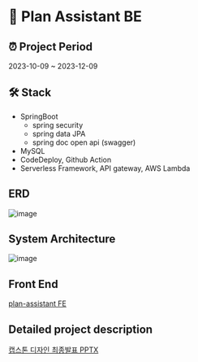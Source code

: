 # 📅 Plan Assistant BE

## ⏰ Project Period
2023-10-09 ~ 2023-12-09

## 🛠 Stack
- SpringBoot
  - spring security
  - spring data JPA
  - spring doc open api (swagger)
- MySQL
- CodeDeploy, Github Action
- Serverless Framework, API gateway, AWS Lambda

## ERD
![image](https://github.com/smart-calander-assistant/BE/assets/48908552/cb79e1ca-5ad6-443d-ab97-0ccc4f562767)

## System Architecture
![image](https://github.com/smart-calander-assistant/BE/assets/48908552/579ff9f9-7f9c-4adb-b598-5170da1201e0)
## Front End
<a href="https://github.com/plan-assistant/FE">plan-assistant FE</a>
## Detailed project description
<a href="https://github.com/smart-calander-assistant/BE/files/13630155/23_2.7.pptx">캡스톤 디자인 최종발표 PPTX</a>
